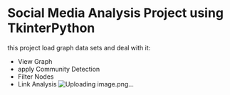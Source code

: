 # Social Media Analysis Project using TkinterPython
this project load graph data sets and deal with it:
- View Graph
- apply Community Detection
- Filter Nodes
- Link Analysis
![Uploading image.png…]()
